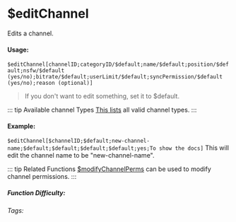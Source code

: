 # $editChannel
Edits a channel.

#### Usage: 
`$editChannel[channelID;categoryID/$default;name/$default;position/$default;nsfw/$default (yes/no);bitrate/$default;userLimit/$default;syncPermission/$default (yes/no);reason (optional)]`
> If you don't want to edit something, set it to $default.

::: tip Available channel Types
[This lists](../CodeReferences/ref.channel_types.md) all valid channel types.
:::

#### Example:
`$editChannel[$channelID;$default;new-channel-name;$default;$default;$default;$default;yes;To show the docs]`
This will edit the channel name to be "new-channel-name".

::: tip Related Functions
[$modifyChannelPerms](../Channel/modifyChannelPerms.md) can be used to modify channel permissions.
:::


##### Function Difficulty: <Badge type="danger" text="Difficult" vertical="middle" /> 
###### Tags: <Badge type="tip" text="channel" vertical="middle" /> <Badge type="tip" text="edit" vertical="middle" /> <Badge type="tip" text="edit Channel" vertical="middle" /> <Badge type="tip" text="modify Channel" vertical="middle" /> 